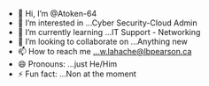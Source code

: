 - 👋 Hi, I’m @Atoken-64
- 👀 I’m interested in ...Cyber Security-Cloud Admin
- 🌱 I’m currently learning ...IT Support - Networking
- 💞️ I’m looking to collaborate on ...Anything new
- 📫 How to reach me ...w.lahache@lbpearson.ca
- 😄 Pronouns: ...just He/Him
- ⚡ Fun fact: ...Non at the moment

<!---
Atoken-64/Atoken-64 is a ✨ special ✨ repository because its `README.md` (this file) appears on your GitHub profile.
You can click the Preview link to take a look at your changes.
--->
